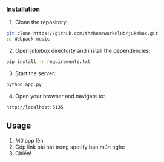 
### Installation

1. Clone the repository:

```bash
git clone https://github.com/thehomeworkclub/jukebox.git
cd Webpack-music
```

2. Open jukebox directorty and install the dependencies:

```bash
pip install -r requirements.txt
```

3. Start the server:

```bash
python app.py
```

4. Open your browser and navigate to:

```
http://localhost:5135
```

## Usage

1. Mở app lên
2. Cóp link bài hát trong spotify bạn mún nghe
3. Chiến!
